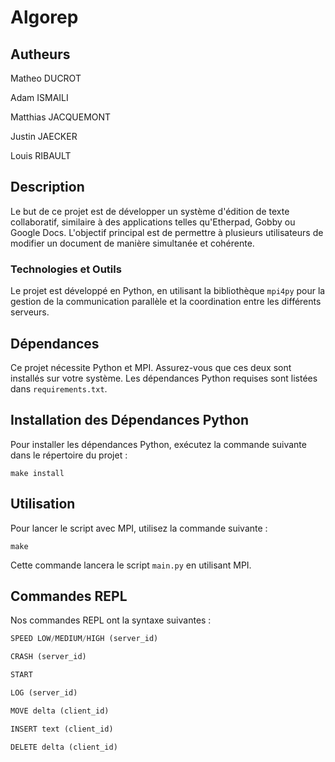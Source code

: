 # Algorep

## Autheurs
Matheo DUCROT

Adam ISMAILI

Matthias JACQUEMONT

Justin JAECKER

Louis RIBAULT

## Description
Le but de ce projet est de développer un système d'édition de texte collaboratif, similaire à des applications telles qu'Etherpad, Gobby ou Google Docs. L'objectif principal est de permettre à plusieurs utilisateurs de modifier un document de manière simultanée et cohérente.

### Technologies et Outils
Le projet est développé en Python, en utilisant la bibliothèque `mpi4py` pour la gestion de la communication parallèle et la coordination entre les différents serveurs.

## Dépendances
Ce projet nécessite Python et MPI. Assurez-vous que ces deux sont installés sur votre système. Les dépendances Python requises sont listées dans `requirements.txt`.

## Installation des Dépendances Python
Pour installer les dépendances Python, exécutez la commande suivante dans le répertoire du projet :

```shell
make install
```

## Utilisation
Pour lancer le script avec MPI, utilisez la commande suivante :

```shell
make
```

Cette commande lancera le script `main.py` en utilisant MPI.

## Commandes REPL
Nos commandes REPL ont la syntaxe suivantes :

```py
SPEED LOW/MEDIUM/HIGH (server_id)
```

```py
CRASH (server_id)
```

```py
START
```

```py
LOG (server_id)
```

```py
MOVE delta (client_id)
```

```py
INSERT text (client_id)
```

```py
DELETE delta (client_id)
```
